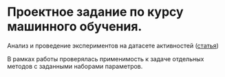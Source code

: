 # Проектное задание по курсу машинного обучения.

Анализ и проведение экспериментов на датасете активностей ([статья](https://www.ncbi.nlm.nih.gov/pmc/articles/PMC6960825/#sec2-sensors-19-05524))

В рамках работы проверялась применимость к задаче отдельных методов с заданными наборами параметров.